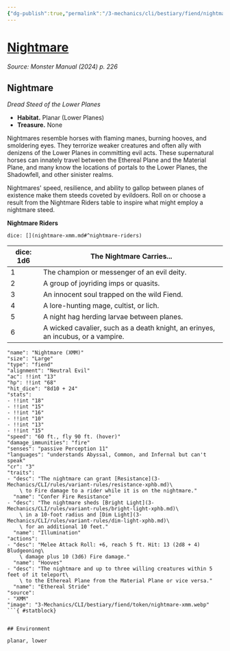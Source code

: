 ```yaml
---
{"dg-publish":true,"permalink":"/3-mechanics/cli/bestiary/fiend/nightmare-xmm/","tags":["ttrpg-cli/compendium/src/5e/xmm","ttrpg-cli/monster/cr/3","ttrpg-cli/monster/environment/lower","ttrpg-cli/monster/environment/planar","ttrpg-cli/monster/size/large","ttrpg-cli/monster/type/fiend"],"noteIcon":""}
---
```


# [Nightmare](3-Mechanics\CLI\bestiary\fiend/nightmare-xmm.md)
*Source: Monster Manual (2024) p. 226*  

## Nightmare

*Dread Steed of the Lower Planes*

- **Habitat.** Planar (Lower Planes)  
- **Treasure.** None  

Nightmares resemble horses with flaming manes, burning hooves, and smoldering eyes. They terrorize weaker creatures and often ally with denizens of the Lower Planes in committing evil acts. These supernatural horses can innately travel between the Ethereal Plane and the Material Plane, and many know the locations of portals to the Lower Planes, the Shadowfell, and other sinister realms.

Nightmares' speed, resilience, and ability to gallop between planes of existence make them steeds coveted by evildoers. Roll on or choose a result from the Nightmare Riders table to inspire what might employ a nightmare steed.

**Nightmare Riders**

`dice: [](nightmare-xmm.md#^nightmare-riders)`

| dice: 1d6 | The Nightmare Carries... |
|-----------|--------------------------|
| 1 | The champion or messenger of an evil deity. |
| 2 | A group of joyriding imps or quasits. |
| 3 | An innocent soul trapped on the wild Fiend. |
| 4 | A lore-hunting mage, cultist, or lich. |
| 5 | A night hag herding larvae between planes. |
| 6 | A wicked cavalier, such as a death knight, an erinyes, an incubus, or a vampire. |{ #nightmare-riders}


```statblock
"name": "Nightmare (XMM)"
"size": "Large"
"type": "fiend"
"alignment": "Neutral Evil"
"ac": !!int "13"
"hp": !!int "68"
"hit_dice": "8d10 + 24"
"stats":
- !!int "18"
- !!int "15"
- !!int "16"
- !!int "10"
- !!int "13"
- !!int "15"
"speed": "60 ft., fly 90 ft. (hover)"
"damage_immunities": "fire"
"senses": "passive Perception 11"
"languages": "understands Abyssal, Common, and Infernal but can't speak"
"cr": "3"
"traits":
- "desc": "The nightmare can grant [Resistance](3-Mechanics/CLI/rules/variant-rules/resistance-xphb.md)\
    \ to Fire damage to a rider while it is on the nightmare."
  "name": "Confer Fire Resistance"
- "desc": "The nightmare sheds [Bright Light](3-Mechanics/CLI/rules/variant-rules/bright-light-xphb.md)\
    \ in a 10-foot radius and [Dim Light](3-Mechanics/CLI/rules/variant-rules/dim-light-xphb.md)\
    \ for an additional 10 feet."
  "name": "Illumination"
"actions":
- "desc": "Melee Attack Roll: +6, reach 5 ft. Hit: 13 (2d8 + 4) Bludgeoning\
    \ damage plus 10 (3d6) Fire damage."
  "name": "Hooves"
- "desc": "The nightmare and up to three willing creatures within 5 feet of it teleport\
    \ to the Ethereal Plane from the Material Plane or vice versa."
  "name": "Ethereal Stride"
"source":
- "XMM"
"image": "3-Mechanics/CLI/bestiary/fiend/token/nightmare-xmm.webp"
```{ #statblock}


## Environment

planar, lower
